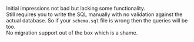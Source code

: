 Initial impressions not bad but lacking some functionality.\
Still requires you to write the SQL manually with no validation against the actual database. So if your `schema.sql` file is wrong then the queries will be too.\
No migration support out of the box which is a shame.
